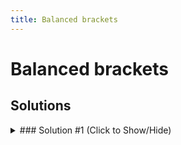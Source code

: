 ```yaml
---
title: Balanced brackets
---
```

# Balanced brackets

## Solutions

<details><summary>### Solution #1 (Click to Show/Hide)</summary>

```js
function isBalanced(str) {
  if (str === "") return true;

  str = str.split("");
  let stack = [];
  for (let i = 0; i < str.length; i++) {
    if (str[i] === "[") {
      stack.push("[");
    } else if (str[i] === "]" && stack[stack.length - 1] === "[") {
      stack.pop();
    }
  }
  return stack.length === 0;
}
```

#### Code Explanation
- Split the input string into individual characters & loop over them.
- Push every `[` into a stack.
- Check if the item stored on the stack is `[` when a `]` occurs. This makes it a pair & `[` can be removed from the stack.
- The brackets are balanced if there is no item present in the stack.

</details>
